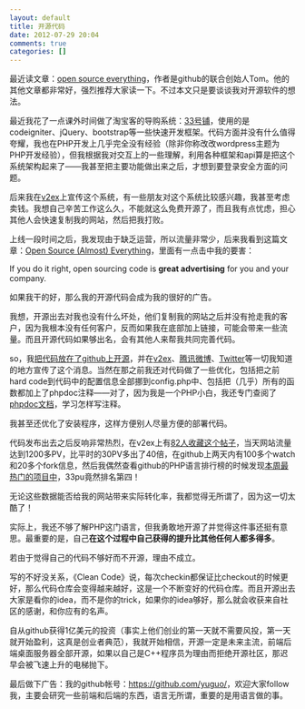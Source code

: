 ```yaml
---
layout: default
title: 开源代码
date: 2012-07-29 20:04
comments: true
categories: []
---
```

最近读文章：<a href="http://tom.preston-werner.com/2011/11/22/open-source-everything.html">open source everything</a>，作者是github的联合创始人Tom。他的其他文章都非常好，强烈推荐大家读一下。不过本文只是要谈谈我对开源软件的想法。

最近我花了一点课外时间做了淘宝客的导购系统：<a href="http://33pu.net/">33号铺</a>，使用的是codeigniter、jQuery、bootstrap等一些快速开发框架。代码方面并没有什么值得夸耀，我也在PHP开发上几乎完全没有经验（除非你称改改wordpress主题为PHP开发经验），但我根据我对交互上的一些理解，利用各种框架和api算是把这个系统架构起来了——我甚至把主要功能做出来之后，才想到要登录安全方面的问题。

后来我在<a href="http://www.v2ex.com/?r=Yuguo">v2ex</a>上宣传这个系统，有一些朋友对这个系统比较感兴趣，我甚至考虑卖钱。我想自己辛苦工作这么久，不能就这么免费开源了，而且我有点忧虑，担心其他人会快速复制我的网站，然后把我打败。

上线一段时间之后，我发现由于缺乏运营，所以流量非常少，后来我看到这篇文章：<a href="http://tom.preston-werner.com/2011/11/22/open-source-everything.html">Open Source (Almost) Everything</a>，里面有一点击中我的要害：

If you do it right, open sourcing code is <strong>great advertising</strong> for you and your company.

如果我干的好，那么我的开源代码会成为我的很好的广告。

我想，开源出去对我也没有什么坏处，他们复制我的网站之后并没有抢走我的客户，因为我根本没有任何客户，反而如果我在底部加上链接，可能会带来一些流量。而且开源代码如果够出名，会有其他人来帮我共同完善代码。

so，我<a href="https://github.com/yuguo/33pu">把代码放在了github上开源</a>，并在<a href="http://www.v2ex.com/?r=Yuguo">v2ex</a>、<a href="http://t.qq.com/chandleryu">腾讯微博</a>、<a href="https://twitter.com/yuguo">Twitter</a>等一切我知道的地方宣传了这个消息。当然在那之前我还对代码做了一些优化，包括把之前hard code到代码中的配置信息全部挪到config.php中、包括把（几乎）所有的函数都加上了phpdoc注释——对了，因为我是一个PHP小白，我还专门查阅了<a href="http://manual.phpdoc.org/HTMLframesConverter/default/">phpdoc文档</a>，学习怎样写注释。

我甚至还优化了安装程序，这样方便别人尽量方便的部署代码。

代码发布出去之后反响非常热烈，在v2ex上有<a href="http://www.v2ex.com/t/43322">82人收藏这个帖子</a>，当天网站流量达到1200多PV，比平时的30PV多出了40倍，在github上两天内有100多个watch和20多个fork信息，然后我偶然查看github的PHP语言排行榜的时候发现<a href="https://github.com/languages/PHP">本周最热门的项目中</a>，33pu竟然排名第四！<img class="aligncenter size-full wp-image-1308" title="33pu" src="http://yuguo.us/files/2012/07/2000.png" alt=""   />

无论这些数据能否给我的网站带来实际转化率，我都觉得无所谓了，因为这一切太酷了！

实际上，我还不够了解PHP这门语言，但我勇敢地开源了并觉得这件事还挺有意思。最重要的是，自己<strong>在这个过程中自己获得的提升比其他任何人都多得多</strong>。

若由于觉得自己的代码不够好而不开源，理由不成立。

写的不好没关系，《Clean Code》说，每次checkin都保证比checkout的时候更好，那么代码仓库会变得越来越好，这是一个不断变好的代码仓库。而且开源出去大家是看你的idea，而不是你的trick，如果你的idea够好，那么就会收获来自社区的感谢，和你应有的名声。

自从github获得1亿美元的投资（事实上他们创业的第一天就不需要风投，第一天就开始盈利，这真是创业者典范），我就开始相信，开源一定是未来主流，前端后端桌面服务器全部开源，如果以自己是C++程序员为理由而拒绝开源社区，那迟早会被飞速上升的电梯抛下。

最后做下广告：我的github帐号：<a href="https://github.com/yuguo/">https://github.com/yuguo/</a>，欢迎大家follow我，主要会研究一些前端和后端的东西，语言无所谓，重要的是用语言做的事。
